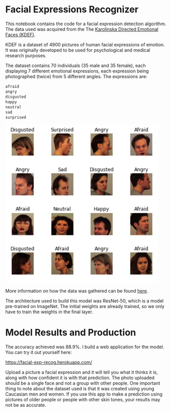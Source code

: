 # Facial Expressions Recognizer

This notebook contains the code for a facial expression detection algorithm. The data used was acquired from the The [Karolinska Directed Emotional Faces (KDEF)](http://kdef.se/home/aboutKDEF.html).

KDEF is a dataset of 4900 pictures of human facial expressions of emotion. It was originally developed to be used for psychological and medical research purposes.

The dataset contains 70 individuals (35 male and 35 female), each displaying 7 different emotional expressions, each expression being photographed (twice) from 5 different angles. The expressions are:

    afraid
    angry
    disgusted
    happy
    neutral
    sad
    surprised
    
<img src="https://github.com/mlsmall/Facial-Expression-Recognition/blob/master/image.jpg" width="477"/>
   
More information on how the data was gathered can be found [here](http://kdef.se/home/aboutKDEF.html).

The architecture used to build this model was ResNet-50, which is a model pre-trained on ImageNet. The initial weights are already trained, so we only have to train the weights in the final layer.

# Model Results and Production

The accuracy achieved was 88.9%. I build a web application for the model. You can try it out yourself here: 

https://facial-exp-recog.herokuapp.com/

Upload a picture a facial expression and it will tell you what it thinks it is, along with how confident it is with that prediction. The photo uploaded should be a single face and not a group with other people. One important thing to note about the dataset used is that it was created using young Caucasian men and women. If you use this app to make a prediction using pictures of older people or people with other skin tones, your results may not be as accurate.

